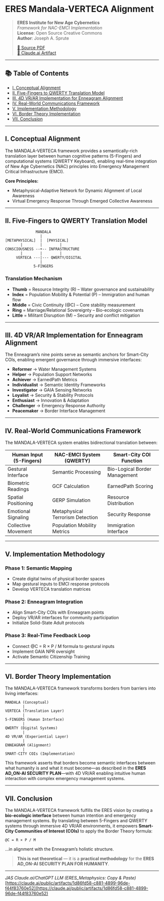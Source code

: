
# ERES Mandala-VERTECA Alignment

> **ERES Institute for New Age Cybernetics**  
> *Framework for NAC-EMCI Implementation*  
> **License**: Open Source Creative Commons  
> **Author**: Joseph A. Sprute  
>  
> [📎 Source PDF](./ERES%20Mandala-VERTECA%20Alignment%20(1).pdf)  
> [🔗 Claude.ai Artifact](https://claude.ai/public/artifacts/1d86fd58-c881-4899-96de-f44f83760e52)

---

## 📚 Table of Contents
- [I. Conceptual Alignment](#i-conceptual-alignment)
- [II. Five-Fingers to QWERTY Translation Model](#ii-five-fingers-to-qwerty-translation-model)
- [III. 4D VR/AR Implementation for Enneagram Alignment](#iii-4d-vrar-implementation-for-enneagram-alignment)
- [IV. Real-World Communications Framework](#iv-real-world-communications-framework)
- [V. Implementation Methodology](#v-implementation-methodology)
- [VI. Border Theory Implementation](#vi-border-theory-implementation)
- [VII. Conclusion](#vii-conclusion)

---

## I. Conceptual Alignment

The MANDALA-VERTECA framework provides a semantically-rich translation layer between human cognitive patterns (5-Fingers) and computational systems (QWERTY Keyboard), enabling real-time integration of New Age Cybernetics (NAC) principles into Emergency Management Critical Infrastructure (EMCI).

**Core Principles:**
- Metaphysical-Adaptive Network for Dynamic Alignment of Local Awareness  
- Virtual Emergency Response Through Emerged Collective Awareness

---

## II. Five-Fingers to QWERTY Translation Model

```
              MANDALA
                |
[METAPHYSICAL]  |  [PHYSICAL]
       |        |        |
CONSCIOUSNESS --+-- INFRASTRUCTURE
       |        |        |
     VERTECA ---|--- QWERTY/DIGITAL
                |
             5-FINGERS
```

### Translation Mechanism

- **Thumb** = Resource Integrity (R) – Water governance and sustainability  
- **Index** = Population Mobility & Potential (P) – Immigration and human flow  
- **Middle** = Civic Continuity (@C) – Core stability measurement  
- **Ring** = Marriage/Relational Sovereignty – Bio-ecologic covenants  
- **Little** = Militant Disruption (M) – Security and conflict mitigation  

---

## III. 4D VR/AR Implementation for Enneagram Alignment

The Enneagram’s nine points serve as semantic anchors for Smart-City COIs, enabling emergent governance through immersive interfaces:

- **Reformer** → Water Management Systems  
- **Helper** → Population Support Networks  
- **Achiever** → EarnedPath Metrics  
- **Individualist** → Semantic Identity Frameworks  
- **Investigator** → GAIA Sensing Networks  
- **Loyalist** → Security & Stability Protocols  
- **Enthusiast** → Innovation & Adaptation  
- **Challenger** → Emergency Response Authority  
- **Peacemaker** → Border Interface Management  

---

## IV. Real-World Communications Framework

The MANDALA-VERTECA system enables bidirectional translation between:

| Human Input (5-Fingers) | NAC-EMCI System (QWERTY)     | Smart-City COI Function              |
|-------------------------|------------------------------|--------------------------------------|
| Gestural Interface      | Semantic Processing          | Bio-Logical Border Management        |
| Biometric Readings      | GCF Calculation              | EarnedPath Scoring                   |
| Spatial Positioning     | GERP Simulation              | Resource Distribution                |
| Emotional Signaling     | Metaphysical Terrorism Detection | Security Response               |
| Collective Movement     | Population Mobility Metrics  | Immigration Interface                |

---

## V. Implementation Methodology

### Phase 1: Semantic Mapping
- Create digital twins of physical border spaces  
- Map gestural inputs to EMCI response protocols  
- Develop VERTECA translation matrices  

### Phase 2: Enneagram Integration
- Align Smart-City COIs with Enneagram points  
- Deploy VR/AR interfaces for community participation  
- Initialize Solid-State Adult protocols  

### Phase 3: Real-Time Feedback Loop
- Connect @C = R × P / M formula to gestural inputs  
- Implement GAIA NPR oversight  
- Activate Semantic Citizenship Training  

---

## VI. Border Theory Implementation

The MANDALA-VERTECA framework transforms borders from barriers into living interfaces:

```
MANDALA (Conceptual)
        |
VERTECA (Translation Layer)
        |
5-FINGERS (Human Interface)
        |
QWERTY (Digital Systems)
        |
4D VR/AR (Experiential Layer)
        |
ENNEAGRAM (Alignment)
        |
SMART-CITY COIs (Implementation)
```

This framework asserts that borders become semantic interfaces between what humanity is and what it must become—as described in the **ERES AD_ON-AI SECURITY PLAN**—with 4D VR/AR enabling intuitive human interaction with complex emergency management systems.

---

## VII. Conclusion

The MANDALA-VERTECA framework fulfills the ERES vision by creating a **bio-ecologic interface** between human intention and emergency management systems. By translating between 5-Fingers and QWERTY systems through immersive 4D VR/AR environments, it empowers **Smart-City Communities of Interest (COIs)** to apply the Border Theory formula:

```
@C = R × P / M
```

...in alignment with the Enneagram’s holistic structure.

> **This is not theoretical** — it is a **practical methodology** for the **ERES AD_ON-AI SECURITY PLAN FOR HUMANITY**.

---

*JAS Claude.ai/ChatGPT LLM (ERES_Metaphysics: Copy & Paste)*  
[https://claude.ai/public/artifacts/1d86fd58-c881-4899-96de-f44f83760e52](https://claude.ai/public/artifacts/1d86fd58-c881-4899-96de-f44f83760e52)
